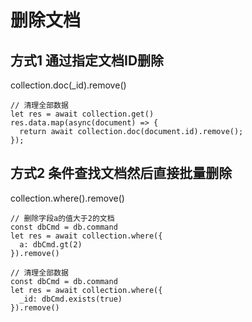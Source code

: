 # 删除文档

## 方式1 通过指定文档ID删除
collection.doc(_id).remove()

```
// 清理全部数据
let res = await collection.get()
res.data.map(async(document) => {
  return await collection.doc(document.id).remove();
});
```

## 方式2 条件查找文档然后直接批量删除
collection.where().remove()

```
// 删除字段a的值大于2的文档
const dbCmd = db.command
let res = await collection.where({
  a: dbCmd.gt(2)
}).remove()

// 清理全部数据
const dbCmd = db.command
let res = await collection.where({
  _id: dbCmd.exists(true)
}).remove()
```
